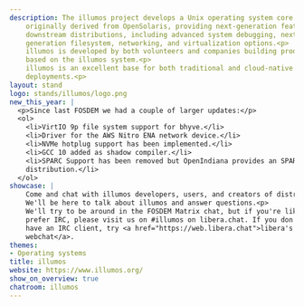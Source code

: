```yaml
---
description: The illumos project develops a Unix operating system core that was
    originally derived from OpenSolaris, providing next-generation features for
    downstream distributions, including advanced system debugging, next
    generation filesystem, networking, and virtualization options.<p>
    illumos is developed by both volunteers and companies building products
    based on the illumos system.<p>
    illumos is an excellent base for both traditional and cloud-native
    deployments.<p>
layout: stand
logo: stands/illumos/logo.png
new_this_year: |
  <p>Since last FOSDEM we had a couple of larger updates:</p>
  <ol>
    <li>VirtIO 9p file system support for bhyve.</li>
    <li>Driver for the AWS Nitro ENA network device.</li>
    <li>NVMe hotplug support has been implemented.</li>
    <li>GCC 10 added as shadow compiler.</li>
    <li>SPARC Support has been removed but OpenIndiana provides an SPARC
    distribution.</li>
  </ol>
showcase: |
    Come and chat with illumos developers, users, and creators of distributions!
    We'll be here to talk about illumos and answer questions.<p>
    We'll try to be around in the FOSDEM Matrix chat, but if you're like us and
    prefer IRC, please visit us on #illumos on libera.chat. If you don't
    have an IRC client, try <a href="https://web.libera.chat">libera's
    webchat</a>.
themes:
- Operating systems
title: illumos
website: https://www.illumos.org/
show_on_overview: true
chatroom: illumos
---
```

